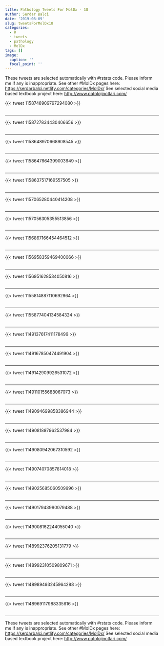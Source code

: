 ```yaml
---
title: Pathology Tweets For MolDx - 18
author: Serdar Balci
date: '2019-08-09'
slug: tweetsForMolDx18
categories:
  - R
  - tweets
  - pathology
  - MolDx
tags: []
image:
  caption: ''
  focal_point: ''
---
```



These tweets are selected automatically with #rstats code. Please inform me if any is inappropriate.
See other #MolDx pages here: https://serdarbalci.netlify.com/categories/MolDx/ 
See selected social media based textbook project here: http://www.patolojinotlari.com/

{{< tweet 1158748909797294080 >}}
<br>
<br>
<hr>
{{< tweet 1158727834430406656 >}}
<br>
<br>
<hr>
{{< tweet 1158648970668908545 >}}
<br>
<br>
<hr>
{{< tweet 1158647664399003649 >}}
<br>
<br>
<hr>
{{< tweet 1158637517169557505 >}}
<br>
<br>
<hr>
{{< tweet 1157065280440414208 >}}
<br>
<br>
<hr>
{{< tweet 1157056305355513856 >}}
<br>
<br>
<hr>
{{< tweet 1156867166454464512 >}}
<br>
<br>
<hr>
{{< tweet 1156958359469400066 >}}
<br>
<br>
<hr>
{{< tweet 1156951628534050816 >}}
<br>
<br>
<hr>
{{< tweet 1155814887110692864 >}}
<br>
<br>
<hr>
{{< tweet 1155877404134584324 >}}
<br>
<br>
<hr>
{{< tweet 1149137617411178496 >}}
<br>
<br>
<hr>
{{< tweet 1149167850474491904 >}}
<br>
<br>
<hr>
{{< tweet 1149142909926531072 >}}
<br>
<br>
<hr>
{{< tweet 1149110155688067073 >}}
<br>
<br>
<hr>
{{< tweet 1149094699858386944 >}}
<br>
<br>
<hr>
{{< tweet 1149081887962537984 >}}
<br>
<br>
<hr>
{{< tweet 1149080942067310592 >}}
<br>
<br>
<hr>
{{< tweet 1149074070857814018 >}}
<br>
<br>
<hr>
{{< tweet 1149025685060509696 >}}
<br>
<br>
<hr>
{{< tweet 1149017943990079488 >}}
<br>
<br>
<hr>
{{< tweet 1149008162244055040 >}}
<br>
<br>
<hr>
{{< tweet 1148992376205131779 >}}
<br>
<br>
<hr>
{{< tweet 1148992310509809671 >}}
<br>
<br>
<hr>
{{< tweet 1148989493245964288 >}}
<br>
<br>
<hr>
{{< tweet 1148969117988335616 >}}
<br>
<br>
<hr>


These tweets are selected automatically with #rstats code. Please inform me if any is inappropriate.
See other #MolDx pages here: https://serdarbalci.netlify.com/categories/MolDx/ 
See selected social media based textbook project here: http://www.patolojinotlari.com/
